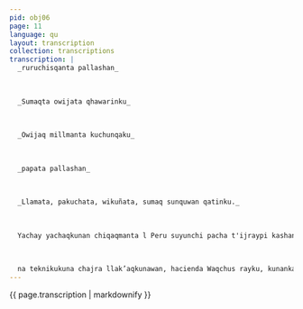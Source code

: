 ```yaml
---
pid: obj06
page: 11
language: qu
layout: transcription
collection: transcriptions
transcription: |
  _ruruchisqanta pallashan_
  
  
  
  _Sumaqta owijata qhawarinku_
  
  
  
  _Owijaq millmanta kuchunqaku_
  
  
  
  _papata pallashan_
  
  
  
  _Llamata, pakuchata, wikuñata, sumaq sunquwan qatinku._
  
  
  
  Yachay yachaqkunan chiqaqmanta l Peru suyunchi pacha t'ijraypi kashanku paykuna qhapaq llaqtata wisch’usqaku, warmita, churinkunata, panankankunata saqispa, chaymi chaynata l rimamun Sais Puno qilqa kamayuq Ing. Centeno:. "Paykunan kanku Peru suyu ankayllin ruwaqkuna, mana ancha yuyay!yuyayniyuq rimaspanku". Chaymanta willay tapukuypi Percy Aramayo, David Nuñez ingenirukuna niwallankutaq ñawpaqinpin llaqtanchiswan saywaniyku, ankaylliwan niqin unanchayku chaymantañacha nuqayku kashaqku". Chaymanta hampi kamayuq LuisMolina chajra llank’aqkunallawan kuskachasqa Titicaca mama quchaq, patampi kawsaspanku waqwaqmanta qaqarismuspanku. Paykunapaq llank’aspanku kusiraq chaynanta Peru suyuta t'ijraspa wiqimanta pacha qispisqa llaqtanchis kananpaq, kusisunqu munayninchispi. SAIS punuqa riqch’ay llank'anapaqmi llapanmanta qullana qullqichakuqmi. Chaymi ankayllikusqa rayku, ichaqa kanpunitaqmi saqmanakuyku
  
  
  
  na teknikukuna chajra llak’aqkunawan, hacienda Waqchus rayku, kunankama mana qasiraq sinchi chaninkunawan. Chaninchakunapaq. Chaymi tukuyapa qhawarinan imaynatas allin llank’asqanku riqch’anapaq kaman tukuy chajra mink’akunapaq chaymanta mana chayllachu allin sunqu yuyaywanmi allin ñanman churasqaku. Kampisinu Lorenzo Allca, pisqa chunka tawa watayuq niwaranku: ramawt'a simi mitmanmanta: ñawpaqa supaymi karan kawsayniyku, uywaykunapas manan nuqaykuqchu karan, tukuy llapamantan huchalli kasqayku ch’ujllaykupas manañan samanaykupaqpas, karanñachu administradurpa uywanta ranqhanta uyarispallanana kawsasqayku, mana chaninkuna tukukuq kawsarayku, nuqa hina owijirukunaqa, uywa michiqkunaqa sinchitan ñak’ariyku, wiqiykunaykupas sut'uspanmi mama quchamanta aswan hatun, imamantaq kutimunman chay wak’a runa, kanmanpascha huj yawar mama qucha, manan kaypi kamanmanchu hacedadupas, kapuralpas.
---
```


{{ page.transcription | markdownify }}
